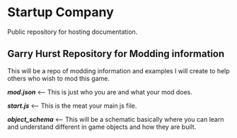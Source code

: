 # Startup Company

Public repository for hosting documentation.

## Garry Hurst Repository for Modding information

This will be a repo of modding information and examples I will create to help others who wish to mod this game.

 ***mod.json*** <-- This is just who you are and what your mod does.
 
 ***start.js*** <-- This is the meat your main js file.
 
 ***object_schema*** <-- This will be a schematic basically where you can learn and understand different in game objects and how they are built.
 